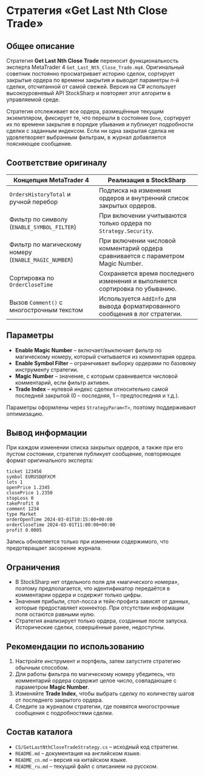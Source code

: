 # Стратегия «Get Last Nth Close Trade»

## Общее описание
Стратегия **Get Last Nth Close Trade** переносит функциональность эксперта MetaTrader 4 `Get_Last_Nth_Close_Trade.mq4`. Оригинальный советник постоянно просматривает историю сделок, сортирует закрытые ордера по времени закрытия и выводит параметры *n*-й сделки, отсчитанной от самой свежей. Версия на C# использует высокоуровневый API StockSharp и повторяет этот алгоритм в управляемой среде.

Стратегия отслеживает все ордера, размещённые текущим экземпляром, фиксирует те, что перешли в состояние `Done`, сортирует их по времени закрытия в порядке убывания и публикует подробности сделки с заданным индексом. Если ни одна закрытая сделка не удовлетворяет выбранным фильтрам, в журнал добавляется поясняющее сообщение.

## Соответствие оригиналу
| Концепция MetaTrader 4 | Реализация в StockSharp |
| --- | --- |
| `OrdersHistoryTotal` и ручной перебор | Подписка на изменения ордеров и внутренний список закрытых ордеров. |
| Фильтр по символу (`ENABLE_SYMBOL_FILTER`) | При включении учитываются только ордера по `Strategy.Security`. |
| Фильтр по магическому номеру (`ENABLE_MAGIC_NUMBER`) | При включении числовой комментарий ордера сравнивается с параметром Magic Number. |
| Сортировка по `OrderCloseTime` | Сохраняется время последнего изменения и выполняется сортировка по убыванию. |
| Вызов `Comment()` с многострочным текстом | Используется `AddInfo` для вывода форматированного сообщения в лог стратегии. |

## Параметры
- **Enable Magic Number** – включает/выключает фильтр по магическому номеру, который считывается из комментария ордера.
- **Enable Symbol Filter** – ограничивает выборку ордерами по базовому инструменту стратегии.
- **Magic Number** – значение, с которым сравнивается числовой комментарий, если фильтр активен.
- **Trade Index** – нулевой индекс сделки относительно самой последней закрытой (0 – последняя, 1 – предпоследняя и т.д.).

Параметры оформлены через `StrategyParam<T>`, поэтому поддерживают оптимизацию.

## Вывод информации
При каждом изменении списка закрытых ордеров, а также при его пустом состоянии, стратегия публикует сообщение, повторяющее формат оригинального эксперта:

```
ticket 123456
symbol EURUSD@FXCM
lots 1
openPrice 1.2345
closePrice 1.2350
stopLoss 0
takeProfit 0
comment 1234
type Market
orderOpenTime 2024-03-01T10:15:00+00:00
orderCloseTime 2024-03-01T11:00:00+00:00
profit 0.0005
```

Запись обновляется только при изменении содержимого, что предотвращает засорение журнала.

## Ограничения
- В StockSharp нет отдельного поля для «магического номера», поэтому предполагается, что идентификатор передаётся в комментарии ордера и содержит только цифры.
- Значения прибыли, стоп-лосса и тейк-профита зависят от данных, которые предоставляет коннектор. При отсутствии информации поля остаются равными нулю.
- Стратегия анализирует только ордера, созданные после запуска. Исторические сделки, совершённые ранее, недоступны.

## Рекомендации по использованию
1. Настройте инструмент и портфель, затем запустите стратегию обычным способом.
2. Для работы фильтра по магическому номеру убедитесь, что комментарий ордера содержит целое число, совпадающее с параметром **Magic Number**.
3. Изменяйте **Trade Index**, чтобы выбрать сделку по количеству шагов от последнего закрытого ордера.
4. Следите за журналом стратегии, где появятся многострочные сообщения с подробностями сделки.

## Состав каталога
- `CS/GetLastNthCloseTradeStrategy.cs` – исходный код стратегии.
- `README.md` – документация на английском языке.
- `README_cn.md` – версия на китайском языке.
- `README_ru.md` – текущий файл с описанием на русском.

